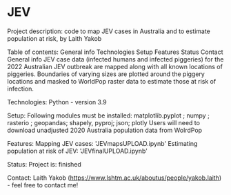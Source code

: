 # JEV

Project description: code to map JEV cases in Australia and to estimate population at risk, by Laith Yakob

Table of contents:
General info
Technologies
Setup
Features
Status
Contact
General info
JEV case data (infected humans and infected piggeries) for the 2022 Australian JEV outbreak are mapped along with all known locations of piggeries. Boundaries of varying sizes are plotted around the piggery locations and masked to WorldPop raster data to estimate those at risk of infection.

Technologies:
Python - version 3.9

Setup:
Following modules must be installed: matplotlib.pyplot ; numpy ; rasterio ; geopandas; shapely, pyproj; json; plotly
Users will need to download unadjusted 2020 Australia population data from WolrdPop

Features:
Mapping JEV cases: 'JEVmapsUPLOAD.ipynb'
Estimating population at risk of JEV: 'JEVfinalUPLOAD.ipynb'

Status:
Project is: finished

Contact:
Laith Yakob (https://www.lshtm.ac.uk/aboutus/people/yakob.laith) - feel free to contact me!
